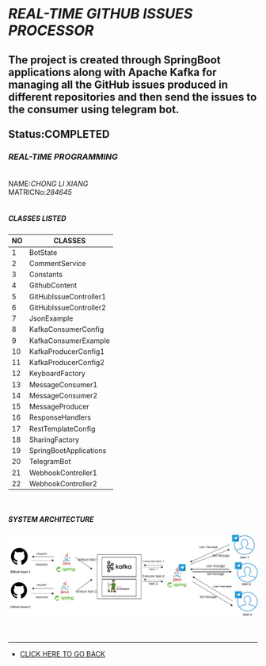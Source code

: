 # ***REAL-TIME GITHUB ISSUES PROCESSOR***
The project is created through SpringBoot applications along with Apache Kafka for managing all the GitHub issues produced in different repositories and then send the issues to the consumer using telegram bot.<br /><br />
Status:**COMPLETED**
--------------------------------------------------------------------
### *REAL-TIME PROGRAMMING*<br /><br />
NAME:_CHONG LI XIANG_<br />
MATRICNo:_284645_<br /><br />

##### CLASSES LISTED
| NO | CLASSES                |
|----|------------------------|
| 1  | BotState               |
| 2  | CommentService         |
| 3  | Constants              |
| 4  | GithubContent          |
| 5  | GitHubIssueController1 |
| 6  | GitHubIssueController2 |
| 7  | JsonExample            |
| 8  | KafkaConsumerConfig    |
| 9  | KafkaConsumerExample   |
| 10 | KafkaProducerConfig1   |
| 11 | KafkaProducerConfig2   |
| 12 | KeyboardFactory        |
| 13 | MessageConsumer1       |
| 14 | MessageConsumer2       |
| 15 | MessageProducer        |
| 16 | ResponseHandlers       |
| 17 | RestTemplateConfig     |
| 18 | SharingFactory         |
| 19 | SpringBootApplications |
| 20 | TelegramBot            |
| 21 | WebhookController1     |
| 22 | WebhookController2     |

<br/>

##### SYSTEM ARCHITECTURE
![img.png](img.png)

<br/>

------------------------------------------------------------------------------------------------------------------
* [CLICK HERE TO GO BACK](https://github.com/MchalxZ)

